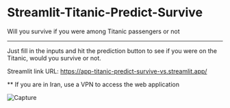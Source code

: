 # Streamlit-Titanic-Predict-Survive
Will you survive if you were among Titanic passengers or not

----------------------------------------------------------------------------------------------------------------------------------------------
Just fill in the inputs and hit the prediction button to see if you were on the Titanic, would you survive or not.

Streamlit link URL:
https://app-titanic-predict-survive-vs.streamlit.app/

** If you are in Iran, use a VPN to access the web application

![Capture](https://github.com/Ai-VS/Advanced-users-and-pages-management-with-Dash-framework/assets/122368157/a0c182f2-e0f1-4843-ade3-3615339ccf83)
